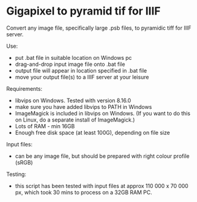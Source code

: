 # Gigapixel to pyramid tif for IIIF
Convert any image file, specifically large .psb files, to pyramidic tiff for IIIF server.

Use:
- put .bat file in suitable location on Windows pc
- drag-and-drop input image file onto .bat file
- output file will appear in location specified in .bat file
- move your output file(s) to a IIIF server at your leisure

Requirements:
- libvips on Windows. Tested with version 8.16.0
- make sure you have added libvips to PATH in Windows
- ImageMagick is included in libvips on Windows. (If you want to do this on Linux, do a separate install of ImageMagick.)
- Lots of RAM - min 16GB
- Enough free disk space (at least 100G), depending on file size

Input files:
- can be any image file, but should be prepared with right colour profile (sRGB)

Testing:
- this script has been tested with input files at approx 110 000 x 70 000 px, which took 30 mins to process on a 32GB RAM PC.
